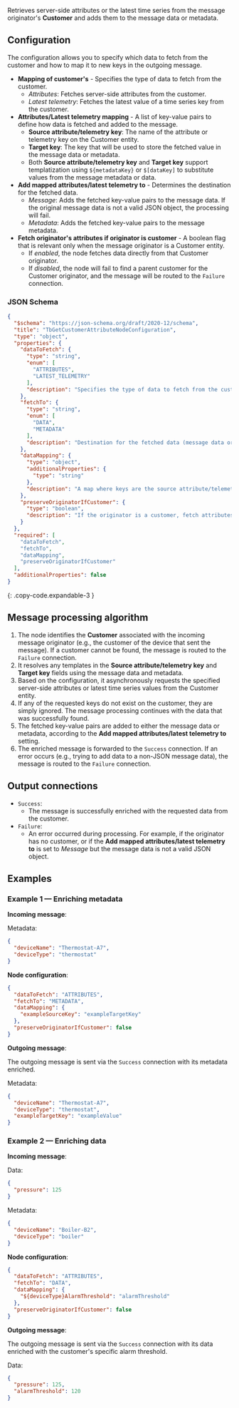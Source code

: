 Retrieves server-side attributes or the latest time series from the message originator's **Customer** and adds them to the message data or metadata.

## Configuration

The configuration allows you to specify which data to fetch from the customer and how to map it to new keys in the outgoing message.

- **Mapping of customer's** - Specifies the type of data to fetch from the customer.
    - *Attributes*: Fetches server-side attributes from the customer.
    - *Latest telemetry*: Fetches the latest value of a time series key from the customer.
- **Attributes/Latest telemetry mapping** - A list of key-value pairs to define how data is fetched and added to the message.
    - **Source attribute/telemetry key**: The name of the attribute or telemetry key on the Customer entity.
    - **Target key**: The key that will be used to store the fetched value in the message data or metadata.
    - Both **Source attribute/telemetry key** and **Target key** support templatization using `${metadataKey}` or `$[dataKey]` to substitute values from the message metadata or
      data.
- **Add mapped attributes/latest telemetry to** - Determines the destination for the fetched data.
    - *Message*: Adds the fetched key-value pairs to the message data. If the original message data is not a valid JSON object, the processing will fail.
    - *Metadata*: Adds the fetched key-value pairs to the message metadata.
- **Fetch originator's attributes if originator is customer** - A boolean flag that is relevant only when the message originator is a Customer entity.
    - If *enabled*, the node fetches data directly from that Customer originator.
    - If *disabled*, the node will fail to find a parent customer for the Customer originator, and the message will be routed to the `Failure` connection.

### JSON Schema

```json
{
  "$schema": "https://json-schema.org/draft/2020-12/schema",
  "title": "TbGetCustomerAttributeNodeConfiguration",
  "type": "object",
  "properties": {
    "dataToFetch": {
      "type": "string",
      "enum": [
        "ATTRIBUTES",
        "LATEST_TELEMETRY"
      ],
      "description": "Specifies the type of data to fetch from the customer (server-side attributes or latest time series)."
    },
    "fetchTo": {
      "type": "string",
      "enum": [
        "DATA",
        "METADATA"
      ],
      "description": "Destination for the fetched data (message data or metadata)."
    },
    "dataMapping": {
      "type": "object",
      "additionalProperties": {
        "type": "string"
      },
      "description": "A map where keys are the source attribute/telemetry keys on the customer and values are the target keys in the message."
    },
    "preserveOriginatorIfCustomer": {
      "type": "boolean",
      "description": "If the originator is a customer, fetch attributes from the originator itself."
    }
  },
  "required": [
    "dataToFetch",
    "fetchTo",
    "dataMapping",
    "preserveOriginatorIfCustomer"
  ],
  "additionalProperties": false
}
```
{: .copy-code.expandable-3 }

## Message processing algorithm

1. The node identifies the **Customer** associated with the incoming message originator (e.g., the customer of the device that sent the message). If a customer cannot be found, the
   message is routed to the `Failure` connection.
2. It resolves any templates in the **Source attribute/telemetry key** and **Target key** fields using the message data and metadata.
3. Based on the configuration, it asynchronously requests the specified server-side attributes or latest time series values from the Customer entity.
4. If any of the requested keys do not exist on the customer, they are simply ignored. The message processing continues with the data that was successfully found.
5. The fetched key-value pairs are added to either the message data or metadata, according to the **Add mapped attributes/latest telemetry to** setting.
6. The enriched message is forwarded to the `Success` connection. If an error occurs (e.g., trying to add data to a non-JSON message data), the message is routed to the `Failure`
   connection.

## Output connections

- `Success`:
    - The message is successfully enriched with the requested data from the customer.
- `Failure`:
    - An error occurred during processing. For example, if the originator has no customer, or if the **Add mapped attributes/latest telemetry to** is set to *Message* but the
      message data is not a valid JSON object.

## Examples

### Example 1 — Enriching metadata

**Incoming message**:

Metadata:

```json
{
  "deviceName": "Thermostat-A7",
  "deviceType": "thermostat"
}
```

**Node configuration**:

```json
{
  "dataToFetch": "ATTRIBUTES",
  "fetchTo": "METADATA",
  "dataMapping": {
    "exampleSourceKey": "exampleTargetKey"
  },
  "preserveOriginatorIfCustomer": false
}
```

**Outgoing message**:

The outgoing message is sent via the `Success` connection with its metadata enriched.

Metadata:

```json
{
  "deviceName": "Thermostat-A7",
  "deviceType": "thermostat",
  "exampleTargetKey": "exampleValue"
}
```

### Example 2 — Enriching data

**Incoming message**:

Data:

```json
{
  "pressure": 125
}
```

Metadata:

```json
{
  "deviceName": "Boiler-B2",
  "deviceType": "boiler"
}
```

**Node configuration**:

```json
{
  "dataToFetch": "ATTRIBUTES",
  "fetchTo": "DATA",
  "dataMapping": {
    "${deviceType}AlarmThreshold": "alarmThreshold"
  },
  "preserveOriginatorIfCustomer": false
}
```

**Outgoing message**:

The outgoing message is sent via the `Success` connection with its data enriched with the customer's specific alarm threshold.

Data:

```json
{
  "pressure": 125,
  "alarmThreshold": 120
}
```
